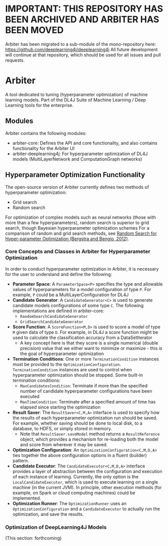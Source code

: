# IMPORTANT: THIS REPOSITORY HAS BEEN ARCHIVED AND ARBITER HAS BEEN MOVED
Arbiter has been migrated to a sub-module of the mono-repository here: https://github.com/deeplearning4j/deeplearning4j
All future development will continue at that repository, which should be used for all issues and pull requests.

# Arbiter

A tool dedicated to tuning (hyperparameter optimization) of machine learning models. Part of the DL4J Suite of Machine Learning / Deep Learning tools for the enterprise.


## Modules
Arbiter contains the following modules:

- arbiter-core: Defines the API and core functionality, and also contains functionality for the Arbiter UI
- arbiter-deeplearning4j: For hyperparameter optimization of DL4J models (MultiLayerNetwork and ComputationGraph networks)


## Hyperparameter Optimization Functionality

The open-source version of Arbiter currently defines two methods of hyperparameter optimization:

- Grid search
- Random search

For optimization of complex models such as neural networks (those with more than a few hyperparameters), random search is superior to grid search, though Bayesian hyperparameter optimization schemes 
For a comparison of random and grid search methods, see [Random Search for Hyper-parameter Optimization (Bergstra and Bengio, 2012)](http://www.jmlr.org/papers/volume13/bergstra12a/bergstra12a.pdf).

### Core Concepts and Classes in Arbiter for Hyperparameter Optimization

In order to conduct hyperparameter optimization in Arbiter, it is necessary for the user to understand and define the following:

- **Parameter Space**: A ```ParameterSpace<P>``` specifies the type and allowable values of hyperparameters for a model configuration of type ```P```. For example, ```P``` could be a MultiLayerConfiguration for DL4J
- **Candidate Generator**: A ```CandidateGenerator<C>``` is used to generate candidate models configurations of some type ```C```. The following implementations are defined in arbiter-core:
    - ```RandomSearchCandidateGenerator```
    - ```GridSearchCandidateGenerator```
- **Score Function**: A ```ScoreFunction<M,D>``` is used to score a model of type ```M``` given data of type ```D```. For example, in DL4J a score function might be used to calculate the classification accuracy from a DataSetIterator
    - A key concept here is that they score is a single numerical (double precision) value that we either want to minimize or maximize - this is the goal of hyperparameter optimization
- **Termination Conditions**: One or more ```TerminationCondition``` instances must be provided to the ```OptimizationConfiguration```. ```TerminationCondition``` instances are used to control when hyperparameter optimization should be stopped. Some built-in termination conditions:
    - ```MaxCandidatesCondition```: Terminate if more than the specified number of candidate hyperparameter configurations have been executed
    - ```MaxTimeCondition```: Terminate after a specified amount of time has elapsed since starting the optimization
- **Result Saver**: The ```ResultSaver<C,M,A>``` interface is used to specify how the results of each hyperparameter optimization run should be saved. For example, whether saving should be done to local disk, to a database, to HDFS, or simply stored in memory.
    - Note that ```ResultSaver.saveModel``` method returns a ```ResultReference``` object, which provides a mechanism for re-loading both the model and score from wherever it may be saved.
- **Optimization Configuration**: An ```OptimizationConfiguration<C,M,D,A>``` ties together the above configuration options in a fluent (builder) pattern.
- **Candidate Executor**: The ```CandidateExecutor<C,M,D,A>``` interface provides a layer of abstraction between the configuration and execution of each instance of learning. Currently, the only option is the ```LocalCandidateExecutor```, which is used to execute learning on a single machine (in the current JVM). In principle, other execution methods (for example, on Spark or cloud computing machines) could be implemented.
- **Optimization Runner**: The ```OptimizationRunner``` uses an ```OptimizationConfiguration``` and a ```CandidateExecutor``` to actually run the optimization, and save the results.


### Optimization of DeepLearning4J Models

(This section: forthcoming)
